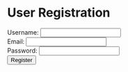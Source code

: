 <html>
<head>
  <title>User Registration</title>
</head>
<body>
  <h1>User Registration</h1>
  <form id="registration-form">
    <label for="username">Username:</label>
    <input type="text" id="username" name="username" required><br>
    <label for="email">Email:</label>
    <input type="email" id="email" name="email" required><br>
    <label for="password">Password:</label>
    <input type="password" id="password" name="password" required><br>
    <button type="submit">Register</button>
  </form>

  <script>
    var registrationForm = document.getElementById('registration-form');
    registrationForm.addEventListener('submit', function(event) {
      event.preventDefault();
      var formData = new FormData(registrationForm);
      fetch('/user', {
        method: 'POST',
        body: formData
      }).then(function(response) {
        if (response.ok) {
          response.json().then(function(data) {
            alert(data.message);
          });
        } else {
          alert('Error creating user');
        }
      }).catch(function(error) {
        alert('Error creating user');
      });
    });
  </script>
</body>
</html>


